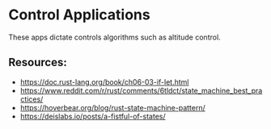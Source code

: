# Control Applications
These apps dictate controls algorithms such as altitude control.

## Resources:
- https://doc.rust-lang.org/book/ch06-03-if-let.html
- https://www.reddit.com/r/rust/comments/6tldct/state_machine_best_practices/
- https://hoverbear.org/blog/rust-state-machine-pattern/
- https://deislabs.io/posts/a-fistful-of-states/